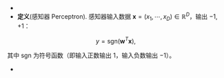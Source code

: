 -
- **定义**(感知器 Perceptron). 感知器输入数据 $\mathbf{x} = (x_1,\cdots,x_D) \in \mathbb{R}^D$，输出 $-1, +1$：

$$ y = \mathrm{sgn}(\mathbf{w}^T \mathbf{x}), $$

其中 $\mathrm{sgn}$ 为符号函数（即输入正数输出 $1$，输入负数输出 $-1$）。

-
